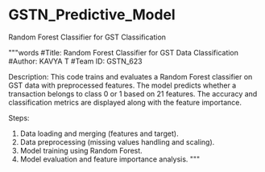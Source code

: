 # GSTN_Predictive_Model
Random Forest Classifier for GST Classification

"""words
#Title: Random Forest Classifier for GST Data Classification
#Author: KAVYA T
#Team ID: GSTN_623

Description:
This code trains and evaluates a Random Forest classifier on GST data 
with preprocessed features. The model predicts whether a transaction 
belongs to class 0 or 1 based on 21 features. The accuracy and 
classification metrics are displayed along with the feature importance.

Steps:
1. Data loading and merging (features and target).
2. Data preprocessing (missing values handling and scaling).
3. Model training using Random Forest.
4. Model evaluation and feature importance analysis.
"""

